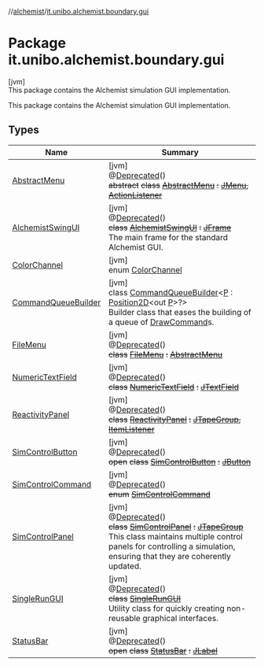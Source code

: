 //[alchemist](../../index.md)/[it.unibo.alchemist.boundary.gui](index.md)

# Package it.unibo.alchemist.boundary.gui

[jvm]\
This package contains the Alchemist simulation GUI implementation.

This package contains the Alchemist simulation GUI implementation.

## Types

| Name | Summary |
|---|---|
| [AbstractMenu](-abstract-menu/index.md) | [jvm]<br>@[Deprecated](https://docs.oracle.com/javase/8/docs/api/java/lang/Deprecated.html)()<br>~~abstract~~ ~~class~~ [~~AbstractMenu~~](-abstract-menu/index.md) ~~:~~ [~~JMenu~~](https://docs.oracle.com/javase/8/docs/api/javax/swing/JMenu.html)~~,~~ [~~ActionListener~~](https://docs.oracle.com/javase/8/docs/api/java/awt/event/ActionListener.html) |
| [AlchemistSwingUI](-alchemist-swing-u-i/index.md) | [jvm]<br>@[Deprecated](https://docs.oracle.com/javase/8/docs/api/java/lang/Deprecated.html)()<br>~~class~~ [~~AlchemistSwingUI~~](-alchemist-swing-u-i/index.md) ~~:~~ [~~JFrame~~](https://docs.oracle.com/javase/8/docs/api/javax/swing/JFrame.html)<br>The main frame for the standard Alchemist GUI. |
| [ColorChannel](-color-channel/index.md) | [jvm]<br>enum [ColorChannel](-color-channel/index.md) |
| [CommandQueueBuilder](-command-queue-builder/index.md) | [jvm]<br>class [CommandQueueBuilder](-command-queue-builder/index.md)<[P](-command-queue-builder/index.md) : [Position2D](../it.unibo.alchemist.model.interfaces/-position2-d/index.md)<out [P](../it.unibo.alchemist.boundary.monitor/-f-x-step-monitor/index.md)>?><br>Builder class that eases the building of a queue of [DrawCommand](../it.unibo.alchemist.boundary.interfaces/-draw-command/index.md)s. |
| [FileMenu](-file-menu/index.md) | [jvm]<br>@[Deprecated](https://docs.oracle.com/javase/8/docs/api/java/lang/Deprecated.html)()<br>~~class~~ [~~FileMenu~~](-file-menu/index.md) ~~:~~ [~~AbstractMenu~~](-abstract-menu/index.md) |
| [NumericTextField](-numeric-text-field/index.md) | [jvm]<br>@[Deprecated](https://docs.oracle.com/javase/8/docs/api/java/lang/Deprecated.html)()<br>~~class~~ [~~NumericTextField~~](-numeric-text-field/index.md) ~~:~~ [~~JTextField~~](https://docs.oracle.com/javase/8/docs/api/javax/swing/JTextField.html) |
| [ReactivityPanel](-reactivity-panel/index.md) | [jvm]<br>@[Deprecated](https://docs.oracle.com/javase/8/docs/api/java/lang/Deprecated.html)()<br>~~class~~ [~~ReactivityPanel~~](-reactivity-panel/index.md) ~~:~~ [~~JTapeGroup~~](../it.unibo.alchemist.boundary.gui.tape/-j-tape-group/index.md)~~,~~ [~~ItemListener~~](https://docs.oracle.com/javase/8/docs/api/java/awt/event/ItemListener.html) |
| [SimControlButton](-sim-control-button/index.md) | [jvm]<br>@[Deprecated](https://docs.oracle.com/javase/8/docs/api/java/lang/Deprecated.html)()<br>~~open~~ ~~class~~ [~~SimControlButton~~](-sim-control-button/index.md) ~~:~~ [~~JButton~~](https://docs.oracle.com/javase/8/docs/api/javax/swing/JButton.html) |
| [SimControlCommand](-sim-control-command/index.md) | [jvm]<br>@[Deprecated](https://docs.oracle.com/javase/8/docs/api/java/lang/Deprecated.html)()<br>~~enum~~ [~~SimControlCommand~~](-sim-control-command/index.md) |
| [SimControlPanel](-sim-control-panel/index.md) | [jvm]<br>@[Deprecated](https://docs.oracle.com/javase/8/docs/api/java/lang/Deprecated.html)()<br>~~class~~ [~~SimControlPanel~~](-sim-control-panel/index.md) ~~:~~ [~~JTapeGroup~~](../it.unibo.alchemist.boundary.gui.tape/-j-tape-group/index.md)<br>This class maintains multiple control panels for controlling a simulation, ensuring that they are coherently updated. |
| [SingleRunGUI](-single-run-g-u-i/index.md) | [jvm]<br>@[Deprecated](https://docs.oracle.com/javase/8/docs/api/java/lang/Deprecated.html)()<br>~~class~~ [~~SingleRunGUI~~](-single-run-g-u-i/index.md)<br>Utility class for quickly creating non-reusable graphical interfaces. |
| [StatusBar](-status-bar/index.md) | [jvm]<br>@[Deprecated](https://docs.oracle.com/javase/8/docs/api/java/lang/Deprecated.html)()<br>~~open~~ ~~class~~ [~~StatusBar~~](-status-bar/index.md) ~~:~~ [~~JLabel~~](https://docs.oracle.com/javase/8/docs/api/javax/swing/JLabel.html) |
